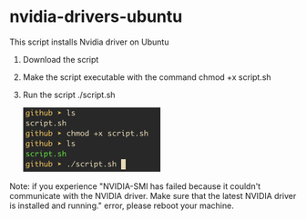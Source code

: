 # nvidia-drivers-ubuntu
This script installs Nvidia driver on Ubuntu

1. Download the script
2. Make the script executable with the command
   chmod +x script.sh
3. Run the script
   ./script.sh

   <img src="script.png" width=241 height=113)>

Note: if you experience "NVIDIA-SMI has failed because it couldn't communicate with the NVIDIA driver. Make sure that the latest NVIDIA driver is installed and running." error, please reboot your machine.
